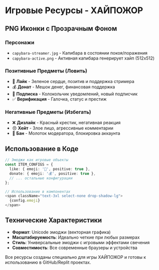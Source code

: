 # Игровые Ресурсы - ХАЙПОЖОР

## PNG Иконки с Прозрачным Фоном

### Персонажи
- `capybara-streamer.jpg` - Капибара в состоянии покоя/поражения 
- `capybara-active.png` - Активная капибара генерирует хайп (512x512)

### Позитивные Предметы (Ловить) 
- 💚 **Лайк** - Зеленое сердце, позитив и поддержка стримера
- 💰 **Донат** - Мешок денег, финансовая поддержка  
- 🔔 **Подписка** - Колокольчик уведомлений, новый подписчик
- ✅ **Верификация** - Галочка, статус и престиж

### Негативные Предметы (Избегать)
- ❌ **Дизлайк** - Красный крестик, негативная реакция
- 😠 **Хейт** - Злое лицо, агрессивные комментарии
- 🔨 **Бан** - Молоток модератора, блокировка аккаунта

## Использование в Коде

```typescript
// Эмоджи как игровые объекты
const ITEM_CONFIGS = {
  like: { emoji: '💚', positive: true },
  donate: { emoji: '💰', positive: true },
  // ... остальные конфигурации
};

// Использование в компонентах
<span className="text-3xl select-none drop-shadow-lg">
  {config.emoji}
</span>
```

## Технические Характеристики

- **Формат**: Unicode эмоджи (векторная графика)
- **Масштабируемость**: Идеально четкие при любых размерах
- **Стиль**: Универсальные эмоджи с игровыми эффектами свечения
- **Совместимость**: Все современные браузеры и устройства

Все ресурсы созданы специально для игры ХАЙПОЖОР и готовы к использованию в GitHub/Replit проектах.